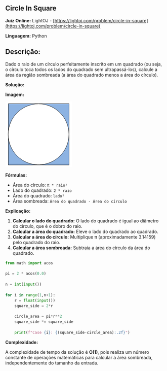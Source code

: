 ## Circle In Square

**Juiz Online:** LightOJ - [https://lightoj.com/problem/circle-in-square](https://lightoj.com/problem/circle-in-square)

**Linguagem:** Python

## Descrição:

Dado o raio de um círculo perfeitamente inscrito em um quadrado (ou seja, o círculo toca todos os lados do quadrado sem ultrapassá-los), calcule a área da região sombreada (a área do quadrado menos a área do círculo). 

**Solução:**

**Imagem:**

![image](circle.png)

**Fórmulas:**

* Área do círculo:  `π * raio²`
* Lado do quadrado: `2 * raio`
* Área do quadrado: `lado²`
* Área sombreada: `Área do quadrado - Área do círculo`

**Explicação:**

1. **Calcular o lado do quadrado:** O lado do quadrado é igual ao diâmetro do círculo, que é o dobro do raio.
2. **Calcular a área do quadrado:** Eleve o lado do quadrado ao quadrado.
3. **Calcular a área do círculo:** Multiplique π (aproximadamente 3.14159) pelo quadrado do raio.
4. **Calcular a área sombreada:** Subtraia a área do círculo da área do quadrado.

```python
from math import acos

pi = 2 * acos(0.0)

n = int(input())

for i in range(1,n+1):
    r = float(input())
    square_side = 2*r

    circle_area = pi*r**2
    square_side *= square_side

    print(f"Case {i}: {(square_side-circle_area):.2f}")
```

**Complexidade:**

A complexidade de tempo da solução é **O(1)**, pois realiza um número constante de operações matemáticas para calcular a área sombreada, independentemente do tamanho da entrada.
